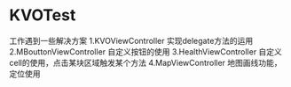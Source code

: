 # KVOTest
工作遇到一些解决方案
1.KVOViewController  实现delegate方法的运用
2.MBouttonViewController  自定义按钮的使用
3.HealthViewController  自定义cell的使用，点击某块区域触发某个方法
4.MapViewController     地图画线功能，定位使用
